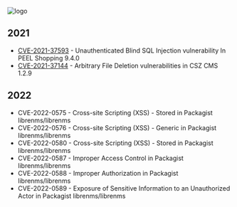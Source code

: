 ![logo](https://raw.githubusercontent.com/faisalfs10x/CVE-IDs/main/assets/cve.png)

## 2021

- [CVE-2021-37593](https://github.com/faisalfs10x/CVE-IDs/blob/main/2021/CVE-2021-37593/Advisory.md) - Unauthenticated Blind SQL Injection vulnerability In PEEL Shopping 9.4.0
- [CVE-2021-37144](https://github.com/faisalfs10x/CVE-IDs/tree/main/2021/CVE-2021-37144) - Arbitrary File Deletion vulnerabilities in CSZ CMS 1.2.9

## 2022

- CVE-2022-0575 - Cross-site Scripting (XSS) - Stored in Packagist librenms/librenms
- CVE-2022-0576 - Cross-site Scripting (XSS) - Generic in Packagist librenms/librenms
- CVE-2022-0580 - Cross-site Scripting (XSS) - Stored in Packagist librenms/librenms
- CVE-2022-0587 - Improper Access Control in Packagist librenms/librenms
- CVE-2022-0588 - Improper Authorization in Packagist librenms/librenms
- CVE-2022-0589 - Exposure of Sensitive Information to an Unauthorized Actor in Packagist librenms/librenms

